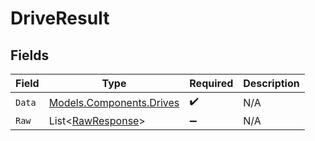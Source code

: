 # DriveResult


## Fields

| Field                                                         | Type                                                          | Required                                                      | Description                                                   |
| ------------------------------------------------------------- | ------------------------------------------------------------- | ------------------------------------------------------------- | ------------------------------------------------------------- |
| `Data`                                                        | [Models.Components.Drives](../../Models/Components/Drives.md) | :heavy_check_mark:                                            | N/A                                                           |
| `Raw`                                                         | List<[RawResponse](../../Models/Components/RawResponse.md)>   | :heavy_minus_sign:                                            | N/A                                                           |
